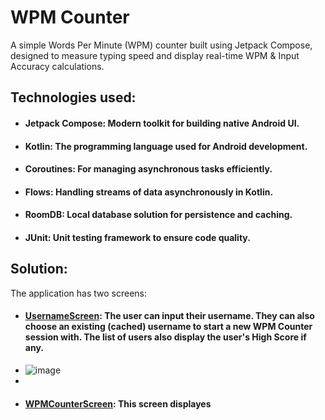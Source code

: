 # WPM Counter

A simple Words Per Minute (WPM) counter built using Jetpack Compose, designed to measure typing speed and display real-time WPM & Input Accuracy calculations.

## Technologies used:
- #### Jetpack Compose: Modern toolkit for building native Android UI.
- #### Kotlin: The programming language used for Android development.
- #### Coroutines: For managing asynchronous tasks efficiently.
- #### Flows: Handling streams of data asynchronously in Kotlin.
- #### RoomDB: Local database solution for persistence and caching.
- #### JUnit: Unit testing framework to ensure code quality.

## Solution:

The application has two screens:
- #### [UsernameScreen](app/src/main/java/com/omarhawari/wpm_counter/screens/username/UsernameScreen.kt): The user can input their username. They can also choose an existing (cached) username to start a new WPM Counter session with. The list of users also display the user's High Score if any.
- ![image](https://github.com/user-attachments/assets/5ba21ce8-f64f-45d6-81e6-6d5e69f5ae56)
- 
- #### [WPMCounterScreen](app/src/main/java/com/omarhawari/wpm_counter/screens/wpm_counter/WPMCounterScreen.kt): This screen displayes 

